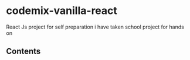# codemix-vanilla-react
React Js project for self preparation
i have taken school project for hands on


## Contents
